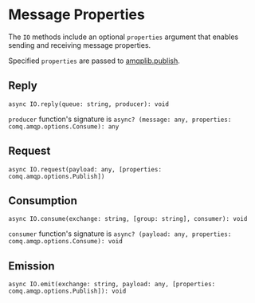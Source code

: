 # Message Properties

The `IO` methods include an optional `properties` argument that enables sending and receiving
message properties.

Specified `properties` are passed
to [amqplib.publish](https://amqp-node.github.io/amqplib/channel_api.html#channel_publish).

## Reply

`async IO.reply(queue: string, producer): void`

`producer` function's signature
is `async? (message: any, properties: comq.amqp.options.Consume): any`

## Request

`async IO.request(payload: any, [properties: comq.amqp.options.Publish])`

## Consumption

`async IO.consume(exchange: string, [group: string], consumer): void`

`consumer` function's signature
is `async? (payload: any, properties: comq.amqp.options.Consume): void`

## Emission

`async IO.emit(exchange: string, payload: any, [properties: comq.amqp.options.Publish]): void`
